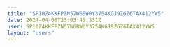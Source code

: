 ```yaml
---
title: "SP10Z4KKFPZN57W6BW0Y3754KGJ9ZGZ6TAX412YW5"
date: 2024-04-08T23:03:45.331Z
user: SP10Z4KKFPZN57W6BW0Y3754KGJ9ZGZ6TAX412YW5
layout: "users"
---
```

    